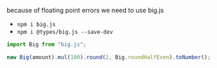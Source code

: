 because of floating point errors we need to use big.js

- `npm i big.js`
- `npm i @types/big.js --save-dev`

```ts
import Big from "big.js";

new Big(amount).mul(100).round(2, Big.roundHalfEven).toNumber();
```
